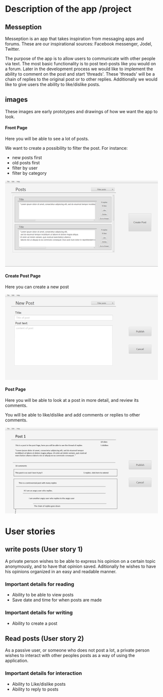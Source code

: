 # Description of the app /project

## Messeption
Messeption is an app that takes inspiration from messaging apps and forums. 
These are our inspirational sources: Facebook messenger, Jodel, Twitter.

The purpose of the app is to allow users to communicate with other people via text. The most basic functionality is to post text-posts like you would on a forum. 
Later in the development process we would like to implement the ability to comment on the post and start 'threads'. These 'threads' will be a chain of replies to the original post or to other replies.
Additionally we would like to give users the ability to like/dislike posts.

## images

These images are early prototypes and drawings of how we want the app to look.


#### Front Page

Here you will be able to see a lot of posts.

We want to create a possibility to filter the post.
For instance:
- new posts first
- old posts first
- filter by user
- filter by category

![Front Page](../docs/images/frontPage.png?width=16)




#### Create Post Page

Here you can create a new post



![Create Post Page](../docs/images/createPostPage.png?raw=true)

#### Post Page

Here you will be able to look at a post in more detail, and review its comments.

You will be able to like/dislike and add comments or replies to other comments.


![Post Page](../docs/images/postPage.png?raw=true)



# User stories


## write posts (User story 1)
A private person wishes to be able to express his opinion on a certain topic anonymously, and to have that opinion saved.
Aditionally he wishes to have his opinions organized in an easy and readable manner.

### Important details for reading
- Ability to be able to view posts
- Save date and time for when posts are made

### Important details for writing
- Ability to create a post


## Read posts (User story 2)
As a passive user, or someone who does not post a lot, a private person wishes to interact with other peoples posts as a way of using the application.


### Important details for interaction
- Ability to Like/dislike posts
- Ability to reply to posts
